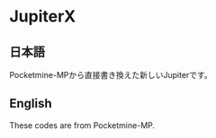 # JupiterX
## 日本語  
Pocketmine-MPから直接書き換えた新しいJupiterです。
  
## English  
These codes are from Pocketmine-MP.
